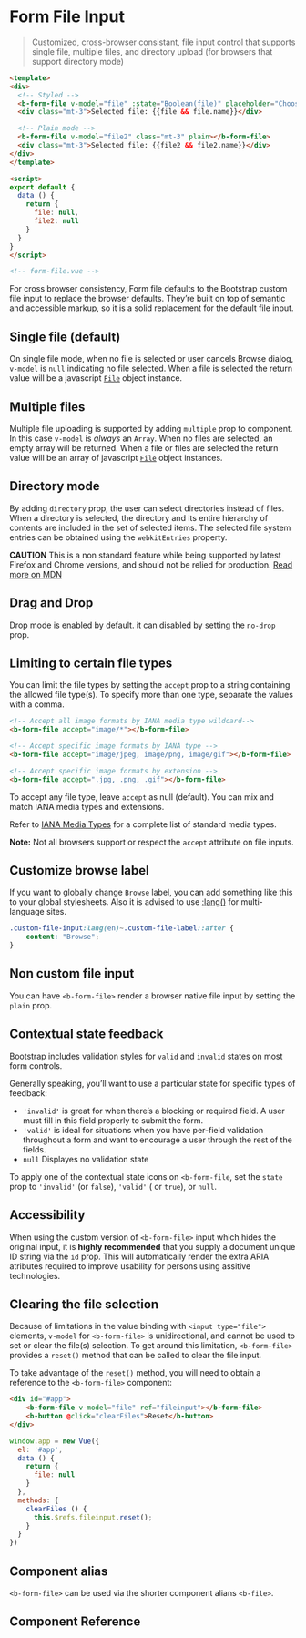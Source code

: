 # Form File Input

> Customized, cross-browser consistant, file input control that supports single file,
multiple files, and directory upload (for browsers that support directory mode)

```html
<template>
<div>
  <!-- Styled -->
  <b-form-file v-model="file" :state="Boolean(file)" placeholder="Choose a file..."></b-form-file>
  <div class="mt-3">Selected file: {{file && file.name}}</div>

  <!-- Plain mode -->
  <b-form-file v-model="file2" class="mt-3" plain></b-form-file>
  <div class="mt-3">Selected file: {{file2 && file2.name}}</div>
</div>
</template>

<script>
export default {
  data () {
    return {
      file: null,
      file2: null
    }
  }
}
</script>

<!-- form-file.vue -->
```

For cross browser consistency, Form file defaults to the Bootstrap custom file
input to replace the browser defaults. They’re built on top of semantic and accessible
markup, so it is a solid replacement for the default file input.

## Single file (default)
On single file mode, when no file is selected or user cancels Browse dialog, `v-model` is `null`
indicating no file selected. When a file is selected the return value will be a javascript
[`File`](https://developer.mozilla.org/en/docs/Web/API/File) object instance.

## Multiple files
Multiple file uploading is supported by adding `multiple` prop to component.
In this case `v-model` is *always* an `Array`. When no files are selected, an empty array
will be returned. When a file or files are selected the return value will be an array of
javascript [`File`](https://developer.mozilla.org/en/docs/Web/API/File) object instances.

## Directory mode
By adding `directory` prop, the user can select directories instead of files.
When a directory is selected, the directory and its entire hierarchy of contents are included in the set of selected items.
The selected file system entries can be obtained using the `webkitEntries` property.

**CAUTION** This is a non standard feature while being supported by latest Firefox and Chrome versions, and should not
be relied for production.
[Read more on MDN](https://developer.mozilla.org/en-US/docs/Web/API/HTMLInputElement/webkitdirectory)

## Drag and Drop
Drop mode is enabled by default. it can disabled by setting the `no-drop` prop.

## Limiting to certain file types
You can limit the file types by setting the `accept` prop to a string containing the
allowed file type(s). To specify more than one type, separate the values with a comma.

```html
<!-- Accept all image formats by IANA media type wildcard-->
<b-form-file accept="image/*"></b-form-file>

<!-- Accept specific image formats by IANA type -->
<b-form-file accept="image/jpeg, image/png, image/gif"></b-form-file>

<!-- Accept specific image formats by extension -->
<b-form-file accept=".jpg, .png, .gif"></b-form-file>
```

To accept any file type, leave `accept` as null (default). You can mix and match IANA
media types and extensions.

Refer to [IANA Media Types](http://www.iana.org/assignments/media-types/) for a complete
list of standard media types.

**Note:** Not all browsers support or respect the `accept` attribute on file inputs.

## Customize browse label
If you want to globally change `Browse` label, you can add something like this to your global stylesheets.
Also it is advised to use [:lang()](https://developer.mozilla.org/en-US/docs/Web/CSS/:lang) for multi-language sites.

```css
.custom-file-input:lang(en)~.custom-file-label::after {
    content: "Browse";
}
```

## Non custom file input
You can have `<b-form-file>` render a browser native file input by setting the `plain` prop.

## Contextual state feedback
Bootstrap includes validation styles for `valid` and `invalid` states
on most form controls.

Generally speaking, you’ll want to use a particular state for specific types of feedback:
- `'invalid'` is great for when there’s a blocking or required field. A user must fill in
this field properly to submit the form.
- `'valid'` is ideal for situations when you have per-field validation throughout a form
and want to encourage a user through the rest of the fields.
- `null` Displayes no validation state

To apply one of the contextual state icons on `<b-form-file`, set the `state` prop
to `'invalid'` (or `false`), `'valid'` ( or `true`), or `null`.

## Accessibility
When using the custom version of  `<b-form-file>` input which hides the original input, it is
**highly recommended** that you supply a document unique ID string via the `id` prop. This will
automatically render the extra ARIA atributes required to improve usability for persons using
assitive technologies.

## Clearing the file selection
Because of limitations in the value binding with `<input type="file">` elements, `v-model`
for `<b-form-file>` is unidirectional, and cannot be used to set or clear the file(s) selection.
To get around this limitation, `<b-form-file>` provides a `reset()` method that can be
called to clear the file input.

To take advantage of the `reset()` method, you will need to obtain a reference
to the `<b-form-file>` component:

```html
<div id="#app">
    <b-form-file v-model="file" ref="fileinput"></b-form-file>
    <b-button @click="clearFiles">Reset</b-button>
</div>
```

```js
window.app = new Vue({
  el: '#app',
  data () {
    return {
      file: null
    }
  },
  methods: {
    clearFiles () {
      this.$refs.fileinput.reset();
    }
  }
})
```

## Component alias

`<b-form-file>` can be used via the shorter component alians `<b-file>`.

## Component Reference
